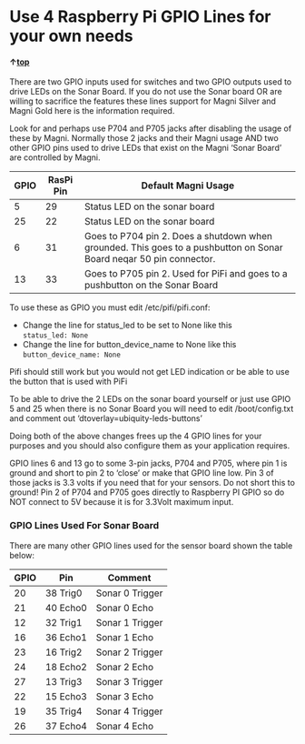 
# Use 4 Raspberry Pi GPIO Lines for your own needs

#### &uarr;[top](https://ubiquityrobotics.github.io/learn/)

<!--  (TODO if you can do a table for
the list of the 4 lines in text below that would help) -->


There are two GPIO inputs used for switches and two GPIO outputs used to
drive LEDs on the Sonar Board.
If you do not use the Sonar board OR are willing to sacrifice the
features these lines support for Magni Silver and Magni Gold here is the
information required.

Look for and perhaps use P704 and P705 jacks after disabling the usage
of these by Magni.
Normally those 2 jacks and their Magni usage AND two other GPIO pins
used to drive LEDs that exist on the Magni ‘Sonar Board’ are controlled
by Magni.

| GPIO  | RasPi Pin | Default Magni Usage |
| ------------- |------------- | --------|
| 5  | 29 | Status LED on the sonar board |
| 25 | 22 | Status LED on the sonar board |
| 6  | 31 | Goes to P704 pin 2. Does a shutdown when grounded. This goes to a pushbutton on Sonar Board neqar 50 pin connector. |
| 13 | 33 | Goes to P705 pin 2. Used for PiFi and goes to a pushbutton on the Sonar Board |

To use these as GPIO you must edit /etc/pifi/pifi.conf:  
* Change the line for status_led to be set to None like this  
```status_led: None```  
* Change the line for button_device_name to None like this
```button_device_name: None```

Pifi should still work but you would not get LED indication or be able
to use the button that is used with PiFi

To be able to drive the 2 LEDs on the sonar board yourself or just use
GPIO 5 and 25 when there is no Sonar Board you will need to edit
/boot/config.txt and comment out ‘dtoverlay=ubiquity-leds-buttons’

Doing both of the above changes frees up the 4 GPIO lines for your
purposes and you should also configure them as your application requires.


GPIO lines 6 and 13 go to some 3-pin jacks, P704 and P705, where pin 1
is ground and short to pin 2 to ‘close’ or make that GPIO line low.
Pin 3 of those jacks is 3.3 volts if you need that for your sensors. Do
not short this to ground!
Pin 2 of P704 and P705 goes directly to Raspberry PI GPIO so do NOT
connect to 5V because it is for 3.3Volt maximum input.

### GPIO Lines Used For Sonar Board

There are many other GPIO lines used for the sensor board shown the table below:

| GPIO  | Pin | Comment |
| ---------- | ------------- | ------ |
| 20 | 38 Trig0 |   Sonar 0 Trigger |
| 21 | 40 Echo0 |   Sonar 0 Echo    |
| 12 | 32 Trig1 |   Sonar 1 Trigger|
| 16 | 36 Echo1 |   Sonar 1 Echo|
| 23 | 16 Trig2 |   Sonar 2 Trigger|
| 24 | 18 Echo2 |   Sonar 2 Echo|
 | 27 |13 Trig3 |   Sonar 3 Trigger|
 | 22 |15 Echo3 |   Sonar 3 Echo|
 | 19 |35 Trig4 |   Sonar 4 Trigger|
 | 26 |37 Echo4 |   Sonar 4 Echo|
